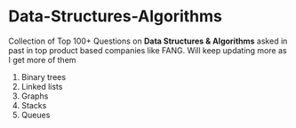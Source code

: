# Data-Structures-Algorithms
Collection of Top 100+ Questions on **Data Structures & Algorithms** asked in past in top product based companies like FANG. Will keep updating more as I get more of them

1. Binary trees
2. Linked lists
3. Graphs
4. Stacks
5. Queues
